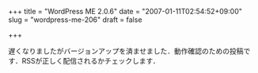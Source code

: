 +++
title = "WordPress ME 2.0.6"
date = "2007-01-11T02:54:52+09:00"
slug = "wordpress-me-206"
draft = false

+++

<p>遅くなりましたがバージョンアップを済ませました．動作確認のための投稿です．RSSが正しく配信されるかチェックします．</p>
